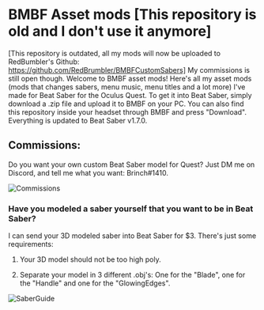 # BMBF Asset mods [This repository is old and I don't use it anymore]
[This repository is outdated, all my mods will now be uploaded to RedBumbler's Github: https://github.com/RedBrumbler/BMBFCustomSabers] My commissions is still open though. Welcome to BMBF asset mods! Here's all my asset mods (mods that changes sabers, menu music, menu titles and a lot more) I've made for Beat Saber for the Oculus Quest. To get it into Beat Saber, simply download a .zip file and upload it to BMBF on your PC. You can also find this repository inside your headset through BMBF and press "Download". Everything is updated to Beat Saber v1.7.0.

## Commissions:
Do you want your own custom Beat Saber model for Quest? Just DM me on Discord, and tell me what you want: Brinch#1410.

![Commissions](https://cdn.discordapp.com/attachments/674178601155035136/689193573958156369/Commissions.gif)

### Have you modeled a saber yourself that you want to be in Beat Saber?
I can send your 3D modeled saber into Beat Saber for $3. There's just some requirements:

1. Your 3D model should not be too high poly.

2. Separate your model in 3 different .obj's: One for the "Blade", one for the "Handle" and one for the "GlowingEdges".

![SaberGuide](https://user-images.githubusercontent.com/59196987/73519582-c476d680-4401-11ea-9cc8-a2c9bae6f2c5.png)
